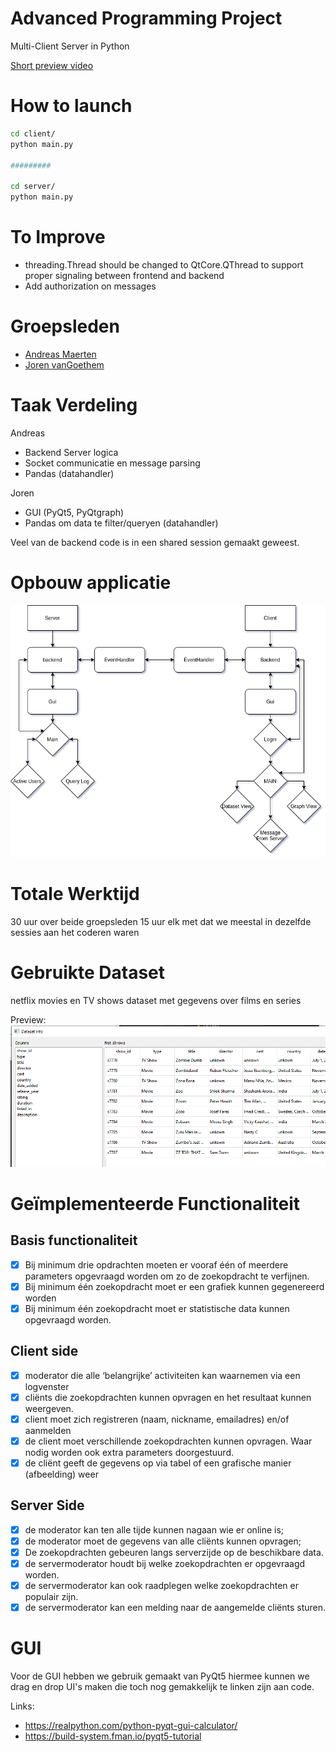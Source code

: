 # Advanced Programming Project

Multi-Client Server in Python

[Short preview video](https://youtu.be/MfB26fM2ehM)

# How to launch

```bash
cd client/
python main.py

#########

cd server/
python main.py
```

# To Improve

- threading.Thread should be changed to QtCore.QThread to support proper signaling between frontend and backend
- Add authorization on messages

# Groepsleden

 - [Andreas Maerten](https://github.com/Yimura)
 - [Joren vanGoethem](https://github.com/Joren-vanGoethem)

# Taak Verdeling

Andreas
- Backend Server logica
- Socket communicatie en message parsing
- Pandas (datahandler)

Joren
- GUI (PyQt5, PyQtgraph)
- Pandas om data te filter/queryen (datahandler)

Veel van de backend code is in een shared session gemaakt geweest.

# Opbouw applicatie

![](img/Project_schema.png)

# Totale Werktijd

30 uur over beide groepsleden
15 uur elk met dat we meestal in dezelfde sessies aan het coderen waren

# Gebruikte Dataset

netflix movies en TV shows dataset met gegevens over films en series

Preview:
![Dataset Info Image](img/Dataset_Info.png)

# Geïmplementeerde Functionaliteit

## Basis functionaliteit
- [x] Bij minimum drie opdrachten moeten er vooraf één of meerdere parameters opgevraagd
worden om zo de zoekopdracht te verfijnen.
- [x] Bij minimum één zoekopdracht moet er een grafiek kunnen gegenereerd worden
- [x] Bij minimum één zoekopdracht moet er statistische data kunnen opgevraagd worden.

## Client side
- [x] moderator die alle ‘belangrijke’ activiteiten kan waarnemen via een logvenster
- [x] cliënts die zoekopdrachten kunnen opvragen en het resultaat kunnen weergeven.
- [x] client moet zich registreren (naam, nickname, emailadres) en/of aanmelden
- [x] de client moet verschillende zoekopdrachten kunnen opvragen. Waar nodig worden ook extra parameters doorgestuurd.
- [x] de cliënt geeft de gegevens op via tabel of een grafische manier (afbeelding) weer

## Server Side
- [x] de moderator kan ten alle tijde kunnen nagaan wie er online is;
- [x] de moderator moet de gegevens van alle cliënts kunnen opvragen;
- [x] De zoekopdrachten gebeuren langs serverzijde op de beschikbare
data.
- [x] de servermoderator houdt bij welke zoekopdrachten er opgevraagd worden.
- [x] de servermoderator kan ook raadplegen welke zoekopdrachten er populair zijn.
- [x] de servermoderator kan een melding naar de aangemelde cliënts sturen.

# GUI

Voor de GUI hebben we gebruik gemaakt van PyQt5 hiermee kunnen we drag en drop UI's maken die toch nog gemakkelijk te linken zijn aan code.

Links:
- https://realpython.com/python-pyqt-gui-calculator/
- https://build-system.fman.io/pyqt5-tutorial
